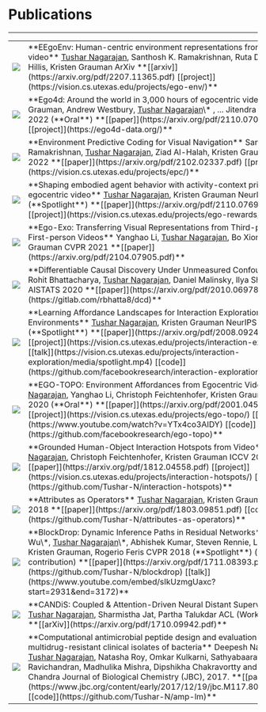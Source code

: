 # Publications
---

<table class="researchtable">

<tbody>

<tr>
<td class="img"> <img src="https://user-images.githubusercontent.com/4995097/182510627-f199cead-b9ed-4626-ae9a-5e6bc4bfb3ca.png"> </td>
<td markdown="span">
**EEgoEnv: Human-centric environment representations from egocentric video**  
<ins>Tushar Nagarajan</ins>, Santhosh K. Ramakrishnan, Ruta Desai, James Hillis, Kristen Grauman  
ArXiv  
**[[arxiv]](https://arxiv.org/pdf/2207.11365.pdf)
[[project]](https://vision.cs.utexas.edu/projects/ego-env/)**
</td>
</tr>


<tr>
<td class="img"> <img src="https://user-images.githubusercontent.com/4995097/182511253-53833de1-e035-458d-9527-d5a22844fd49.png"> </td>
<td markdown="span">
**Ego4d: Around the world in 3,000 hours of egocentric video**  
Kristen Grauman, Andrew Westbury, <ins>Tushar Nagarajan</ins>\* , ... Jitendra Malik  
CVPR 2022 (**Oral**)  
**[[paper]](https://arxiv.org/pdf/2110.07058.pdf)
[[project]](https://ego4d-data.org/)**
</td>
</tr>


<tr>
<td class="img"> <img src="https://user-images.githubusercontent.com/4995097/182510638-8eda346c-0370-49ad-b53d-31531085f2ab.png"> </td>
<td markdown="span">
**Environment Predictive Coding for Visual Navigation**  
Santhosh K. Ramakrishnan, <ins>Tushar Nagarajan</ins>, Ziad Al-Halah, Kristen Grauman  
ICLR 2022  
**[[paper]](https://arxiv.org/pdf/2102.02337.pdf)
[[project]](https://vision.cs.utexas.edu/projects/epc/)**
</td>
</tr>


<tr>
<td class="img"> <img src="https://user-images.githubusercontent.com/4995097/182510625-df55667e-9425-498c-b912-b112914d5744.png"> </td>
<td markdown="span">
**Shaping embodied agent behavior with activity-context priors from egocentric video**  
<ins>Tushar Nagarajan</ins>, Kristen Grauman  
NeurIPS 2021 (**Spotlight**)  
**[[paper]](https://arxiv.org/pdf/2110.07692.pdf)
[[project]](https://vision.cs.utexas.edu/projects/ego-rewards/)**
</td>
</tr>


<tr>
<td class="img"> <img src="https://user-images.githubusercontent.com/4995097/182510618-b517a6ae-7eab-4395-80be-ba56c51a57f8.png"> </td>
<td markdown="span">
**Ego-Exo: Transferring Visual Representations from Third-person to First-person Videos**  
Yanghao Li, <ins>Tushar Nagarajan</ins>, Bo Xiong, Kristen Grauman  
CVPR 2021  
**[[paper]](https://arxiv.org/pdf/2104.07905.pdf)**
</td>
</tr>

<tr>
<td class="img"> <img src="https://user-images.githubusercontent.com/4995097/182510615-6cd3e504-5ff5-42cc-a229-0c7b4fcfc03d.png"> </td>
<td markdown="span">
**Differentiable Causal Discovery Under Unmeasured Confounding**  
Rohit Bhattacharya, <ins>Tushar Nagarajan</ins>, Daniel Malinsky, Ilya Shpitser  
AISTATS 2020  
**[[paper]](https://arxiv.org/pdf/2010.06978.pdf)
[[code]](https://gitlab.com/rbhatta8/dcd)**
</td>
</tr>

<tr>
<td class="img"> <img src="https://user-images.githubusercontent.com/4995097/182510640-ec56ef14-58a2-47a9-ba4e-e66e3492e760.png"> </td>
<td markdown="span">
**Learning Affordance Landscapes for Interaction Exploration in 3D Environments**  
<ins>Tushar Nagarajan</ins>, Kristen Grauman  
NeurIPS 2020 (**Spotlight**)  
**[[paper]](https://arxiv.org/pdf/2008.09241.pdf)
[[project]](https://vision.cs.utexas.edu/projects/interaction-exploration/)
[[talk]](https://vision.cs.utexas.edu/projects/interaction-exploration/media/spotlight.mp4)
[[code]](https://github.com/facebookresearch/interaction-exploration)**
</td>
</tr>


<tr>
<td class="img"> <img src="https://user-images.githubusercontent.com/4995097/182510628-673ec800-08d8-4300-bfc3-31f295d6a5f1.png"> </td>
<td markdown="span">
**EGO-TOPO: Environment Affordances from Egocentric Video**  
<ins>Tushar Nagarajan</ins>, Yanghao Li, Christoph Feichtenhofer, Kristen Grauman  
CVPR 2020 (**Oral**)  
**[[paper]](https://arxiv.org/pdf/2001.04583.pdf)
[[project]](https://vision.cs.utexas.edu/projects/ego-topo/)
[[talk]](https://www.youtube.com/watch?v=YTx4co3AIDY)
[[code]](https://github.com/facebookresearch/ego-topo)**
</td>
</tr>

<tr>
<td class="img"> <img src="https://user-images.githubusercontent.com/4995097/182510642-1d190f8f-c551-4bd3-9657-2f07ee2e1b2d.png"> </td>
<td markdown="span">
**Grounded Human-Object Interaction Hotspots from Video**  
<ins>Tushar Nagarajan</ins>, Christoph Feichtenhofer, Kristen Grauman  
ICCV 2019  
**[[paper]](https://arxiv.org/pdf/1812.04558.pdf)
[[project]](https://vision.cs.utexas.edu/projects/interaction-hotspots/)
[[code]](https://github.com/Tushar-N/interaction-hotspots)**
</td>
</tr>


<tr>
<td class="img"> <img src="https://user-images.githubusercontent.com/4995097/182510612-6da6b2b9-7f34-4794-bf4c-ed694c3408eb.png"> </td>
<td markdown="span">
**Attributes as Operators**  
<ins>Tushar Nagarajan</ins>, Kristen Grauman  
ECCV 2018  
**[[paper]](https://arxiv.org/pdf/1803.09851.pdf)
[[code]](https://github.com/Tushar-N/attributes-as-operators)**
</td>
</tr>


<tr>
<td class="img"> <img src="https://user-images.githubusercontent.com/4995097/182510613-66eedde5-6abe-4c23-b341-fe8ba8d903ac.png"> </td>
<td markdown="span">
**BlockDrop: Dynamic Inference Paths in Residual Networks**  
Zuxuan Wu\*, <ins>Tushar Nagarajan</ins>\*, Abhishek Kumar, Steven Rennie, Larry S. Davis, Kristen Grauman, Rogerio Feris   
CVPR 2018 (**Spotlight**) (* equal contribution)  
**[[paper]](https://arxiv.org/pdf/1711.08393.pdf)
[[code]](https://github.com/Tushar-N/blockdrop)
[[talk]](https://www.youtube.com/embed/sIkUzmgUaxc?start=2931&end=3172)**
</td>
</tr>


<tr>
<td class="img"><img src="https://user-images.githubusercontent.com/4995097/182510643-8eacdb4d-b740-43ae-9dfb-efe5013ab2d8.png"> </td>
<td markdown="span">
**CANDiS: Coupled & Attention-Driven Neural Distant Supervision**  
<ins>Tushar Nagarajan</ins>, Sharmistha Jat, Partha Talukdar  
ACL (Workshop) 2017  
**[[arXiv]](https://arxiv.org/pdf/1710.09942.pdf)**
</td>
</tr>

<tr>
<td class="img"><img src="https://user-images.githubusercontent.com/4995097/182510602-90954cbb-dd5b-4b5e-bbfe-886c38919ac8.png"> </td>
<td markdown="span">
**Computational antimicrobial peptide design and evaluation against multidrug-resistant clinical isolates of bacteria**  
Deepesh Nagarajan, <ins>Tushar Nagarajan</ins>, Natasha Roy, Omkar Kulkarni, Sathyabaarathi Ravichandran, Madhulika Mishra, Dipshikha Chakravortty and Nagasuma Chandra  
Journal of Biological Chemistry (JBC), 2017.  
**[[paper]](https://www.jbc.org/content/early/2017/12/19/jbc.M117.805499.full.pdf)
[[code]](https://github.com/Tushar-N/amp-lm)**
</td>
</tr>


</tbody>
</table>
